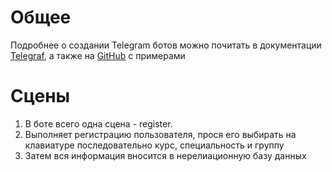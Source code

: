 # Общее

Подробнее о создании Telegram ботов можно почитать в документации [Telegraf](https://telegraf.js.org/), а также на [GitHub](https://github.com/feathers-studio/telegraf-docs) с примерами

# Сцены

1. В боте всего одна сцена - register.
2. Выполняет регистрацию пользователя, прося его выбирать на клавиатуре последовательно курс, специальность и группу
3. Затем вся информация вносится в нерелиационную базу данных

